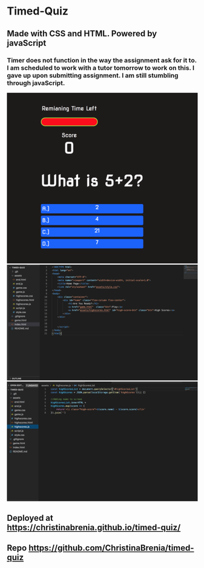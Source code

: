 # Timed-Quiz

## Made with CSS and HTML. Powered by javaScript

### Timer does not function in the way the assignment ask for it to. I am scheduled to work with a tutor tomorrow to work on this. I gave up upon submitting assignment. I am still stumbling through javaScript. 

<img src="assets/images/Screen Shot 2020-11-08 at 4.20.47 PM.png" alt="image1"/>
<img src="assets/images/Screen Shot 2020-11-08 at 4.21.06 PM.png" alt="image2"/>
<img src="assets/images/Screen Shot 2020-11-08 at 4.21.14 PM.png" alt="image3"/>

## Deployed at https://christinabrenia.github.io/timed-quiz/
## Repo https://github.com/ChristinaBrenia/timed-quiz